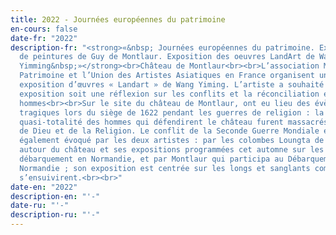 ```yaml
---
title: 2022 - Journées européennes du patrimoine
en-cours: false
date-fr: "2022"
description-fr: "<strong>«&nbsp; Journées européennes du patrimoine. Exposition
  de peintures de Guy de Montlaur. Exposition des oeuvres LandArt de Wang
  Yimming&nbsp;»</strong><br>Château de Montlaur<br><br>L’association Montaud
  Patrimoine et l’Union des Artistes Asiatiques en France organisent une
  exposition d’œuvres « Landart » de Wang Yiming. L’artiste a souhaité que cette
  exposition soit une réflexion sur les conflits et la réconciliation entre les
  hommes<br><br>Sur le site du château de Montlaur, ont eu lieu des évènements
  tragiques lors du siège de 1622 pendant les guerres de religion : la
  quasi-totalité des hommes qui défendirent le château furent massacrés au nom
  de Dieu et de la Religion. Le conflit de la Seconde Guerre Mondiale est
  également évoqué par les deux artistes : par les colombes Loungta de Wang
  autour du château et ses expositions programmées cet automne sur les plages du
  débarquement en Normandie, et par Montlaur qui participa au Débarquement de
  Normandie ; son exposition est centrée sur les longs et sanglants combats qui
  s’ensuivirent.<br><br>"
date-en: "2022"
description-en: "'﻿-"
date-ru: "'-"
description-ru: "'﻿-"
---
```

